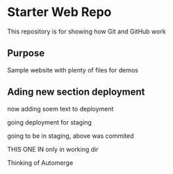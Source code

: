 # Starter Web Repo

This repository is for showing how Git and GitHub work

## Purpose

Sample website with plenty of files for demos

## Ading new section deployment
now adding soem text to deployment


going deployment for staging


going to be in staging, above was commited


THIS ONE IN only in working dir

Thinking of Automerge
